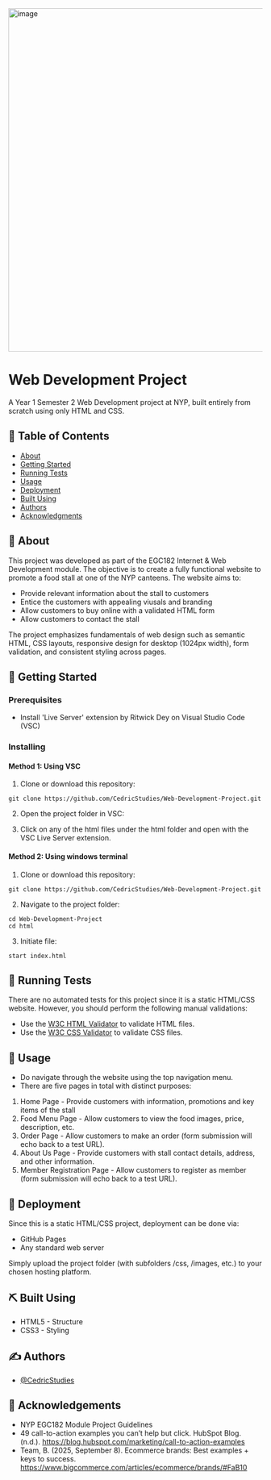 <img width="1277" height="681" alt="image" src="https://github.com/user-attachments/assets/80184bb9-34e2-4a20-ad15-209a57136df2" />

# Web Development Project

A Year 1 Semester 2 Web Development project at NYP, built entirely from scratch using only HTML and CSS.

## 📝 Table of Contents

- [About](#-about)
- [Getting Started](#-getting-started)
- [Running Tests](#-running-tests)
- [Usage](#-usage)
- [Deployment](#-deployment)
- [Built Using](#️-built-using)
- [Authors](#️-authors)
- [Acknowledgments](#-acknowledgements)

## 🧐 About 

This project was developed as part of the EGC182 Internet & Web Development module.
The objective is to create a fully functional website to promote a food stall at one of the NYP canteens. The website aims to:

- Provide relevant information about the stall to customers
- Entice the customers with appealing viusals and branding
- Allow customers to buy online with a validated HTML form
- Allow customers to contact the stall

The project emphasizes fundamentals of web design such as semantic HTML, CSS layouts, responsive design for desktop (1024px width), form validation, and consistent styling across pages.

## 🏁 Getting Started 

### Prerequisites

- Install 'Live Server' extension by Ritwick Dey on Visual Studio Code (VSC)


### Installing
#### Method 1: Using VSC 
1. Clone or download this repository:

```
git clone https://github.com/CedricStudies/Web-Development-Project.git
```

2. Open the project folder in VSC:

3. Click on any of the html files under the html folder and open with the VSC Live Server extension.

#### Method 2: Using windows terminal 
1. Clone or download this repository:

```
git clone https://github.com/CedricStudies/Web-Development-Project.git
```

2. Navigate to the project folder:

```
cd Web-Development-Project
cd html
```

3. Initiate file:
```
start index.html
```

## 🔧 Running Tests

There are no automated tests for this project since it is a static HTML/CSS website. However, you should perform the following manual validations:

- Use the [W3C HTML Validator](https://validator.w3.org/) to validate HTML files.
- Use the [W3C CSS Validator](https://jigsaw.w3.org/css-validator/)  to validate CSS files.

## 🎈 Usage 

- Do navigate through the website using the top navigation menu.
- There are five pages in total with distinct purposes:
1. Home Page - Provide customers with information, promotions and key items of the stall
2. Food Menu Page - Allow customers to view the food images, price, description, etc.
3. Order Page - Allow customers to make an order (form submission will echo back to a test URL).
4. About Us Page - Provide customers with stall contact details, address, and other information.
5. Member Registration Page - Allow customers to register as member (form submission will echo back to a test URL).

## 🚀 Deployment 

Since this is a static HTML/CSS project, deployment can be done via:

- GitHub Pages
- Any standard web server

Simply upload the project folder (with subfolders /css, /images, etc.) to your chosen hosting platform.

## ⛏️ Built Using

- HTML5 - Structure
- CSS3 - Styling

## ✍️ Authors 

- [@CedricStudies](https://github.com/CedricStudies) 

## 🎉 Acknowledgements

- NYP EGC182 Module Project Guidelines
- 49 call-to-action examples you can’t help but click. HubSpot Blog. (n.d.). https://blog.hubspot.com/marketing/call-to-action-examples 
- Team, B. (2025, September 8). Ecommerce brands: Best examples + keys to success. https://www.bigcommerce.com/articles/ecommerce/brands/#FaB10 
